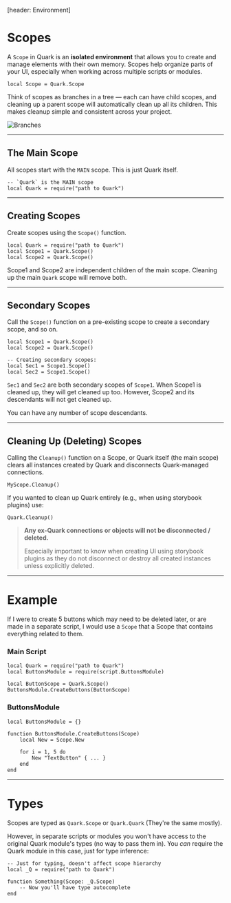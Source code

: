 [header: Environment]

# Scopes

A `Scope` in Quark is an **isolated environment** that allows you to create and manage elements with their own memory. Scopes help organize parts of your UI, especially when working across multiple scripts or modules.

```luau
local Scope = Quark.Scope
```

Think of scopes as branches in a tree — each can have child scopes, and cleaning up a parent scope will automatically clean up all its children. This makes cleanup simple and consistent across your project.

![Branches](assets/screenshots/branches.png)

---

## The Main Scope

All scopes start with the `MAIN` scope. This is just Quark itself.

```luau
-- `Quark` is the MAIN scope
local Quark = require("path to Quark")
```

---

## Creating Scopes

Create scopes using the `Scope()` function.

```luau
local Quark = require("path to Quark")
local Scope1 = Quark.Scope()
local Scope2 = Quark.Scope()
```

Scope1 and Scope2 are independent children of the main scope. Cleaning up the main `Quark` scope will remove both.

---

## Secondary Scopes

Call the `Scope()` function on a pre-existing scope to create a secondary scope, and so on.

```luau
local Scope1 = Quark.Scope()
local Scope2 = Quark.Scope()

-- Creating secondary scopes:
local Sec1 = Scope1.Scope()
local Sec2 = Scope1.Scope()
```

`Sec1` and `Sec2` are both secondary scopes of `Scope1`. When Scope1 is cleaned up, they will get cleaned up too. However, Scope2 and its descendants will not get cleaned up.

You can have any number of scope descendants.

---

## Cleaning Up (Deleting) Scopes

Calling the `Cleanup()` function on a Scope, or Quark itself (the main scope) clears all instances created by Quark and disconnects Quark-managed connections.

```luau
MyScope.Cleanup()
```

If you wanted to clean up Quark entirely (e.g., when using storybook plugins) use:

```luau
Quark.Cleanup()
```

> <warning>
>
> **Any ex-Quark connections or objects will not be disconnected / deleted.**
>
> Especially important to know when creating UI using storybook plugins as they do not disconnect or destroy all created instances unless explicitly deleted.
> </warning>

---

# Example

If I were to create 5 buttons which may need to be deleted later, or are made in a separate script, I would use a `Scope` that a Scope that contains everything related to them.

### Main Script

```luau
local Quark = require("path to Quark")
local ButtonsModule = require(script.ButtonsModule)

local ButtonScope = Quark.Scope()
ButtonsModule.CreateButtons(ButtonScope)
```

### ButtonsModule

```luau
local ButtonsModule = {}

function ButtonsModule.CreateButtons(Scope)
	local New = Scope.New

	for i = 1, 5 do
		New "TextButton" { ... }
	end
end
```

---

# Types

Scopes are typed as `Quark.Scope` or `Quark.Quark` (They're the same mostly).

However, in separate scripts or modules you won't have access to the original Quark module's types (no way to pass them in).
You *can* require the Quark module in this case, just for type inference:

```luau
-- Just for typing, doesn't affect scope hierarchy
local _Q = require("path to Quark")

function Something(Scope: _Q.Scope)
	-- Now you'll have type autocomplete
end
```
